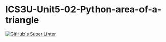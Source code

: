 # ICS3U-Unit5-02-Python-area-of-a-triangle

[![GitHub's Super Linter](https://github.com/matthew-meech/ICS3U-Unit5-02-Python-area-of-a-triangle/workflows/GitHub's%20Super%20Linter/badge.svg)](https://github.com/matthew-meech/ICS3U-Unit5-02-Python-area-of-a-triangle/actions)
